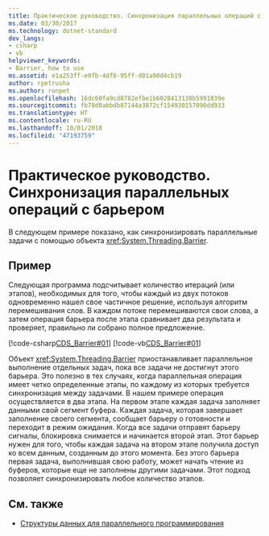 ```yaml
---
title: Практическое руководство. Синхронизация параллельных операций с барьером
ms.date: 03/30/2017
ms.technology: dotnet-standard
dev_langs:
- csharp
- vb
helpviewer_keywords:
- Barrier, how to use
ms.assetid: e1a253ff-e0fb-4df8-95ff-d01a90d4cb19
author: rpetrusha
ms.author: ronpet
ms.openlocfilehash: 16dc60fa9cd8782efbe1b6028413138b5991839e
ms.sourcegitcommit: fb78d8abbdb87144a3872cf154930157090dd933
ms.translationtype: HT
ms.contentlocale: ru-RU
ms.lasthandoff: 10/01/2018
ms.locfileid: "47193759"
---
```

# <a name="how-to-synchronize-concurrent-operations-with-a-barrier"></a>Практическое руководство. Синхронизация параллельных операций с барьером
В следующем примере показано, как синхронизировать параллельные задачи с помощью объекта <xref:System.Threading.Barrier>.  
  
## <a name="example"></a>Пример  
 Следующая программа подсчитывает количество итераций (или этапов), необходимых для того, чтобы каждый из двух потоков одновременно нашел свое частичное решение, используя алгоритм перемешивания слов. В каждом потоке перемешиваются свои слова, а затем операция барьера после этапа сравнивает два результата и проверяет, правильно ли собрано полное предложение.  
  
 [!code-csharp[CDS_Barrier#01](../../../samples/snippets/csharp/VS_Snippets_Misc/cds_barrier/cs/barrier.cs#01)]
 [!code-vb[CDS_Barrier#01](../../../samples/snippets/visualbasic/VS_Snippets_Misc/cds_barrier/vb/barrier_vb.vb#01)]  
  
 Объект <xref:System.Threading.Barrier> приостанавливает параллельное выполнение отдельных задач, пока все задачи не достигнут этого барьера. Это полезно в тех случаях, когда параллельная операция имеет четко определенные этапы, по каждому из которых требуется синхронизация между задачами. В нашем примере операция осуществляется в два этапа. На первом этапе каждая задача заполняет данными свой сегмент буфера. Каждая задача, которая завершает заполнение своего сегмента, сообщает барьеру о готовности и переходит в режим ожидания. Когда все задачи отправят барьеру сигналы, блокировка снимается и начинается второй этап. Этот барьер нужен для того, чтобы каждая задача на втором этапе получила доступ ко всем данным, созданным до этого момента. Без этого барьера первая задача, выполнившая свою работу, может начать чтение из буферов, которые еще не заполнены другими задачами. Этот подход позволяет синхронизировать любое количество этапов.  
  
## <a name="see-also"></a>См. также

- [Структуры данных для параллельного программирования](../../../docs/standard/parallel-programming/data-structures-for-parallel-programming.md)
